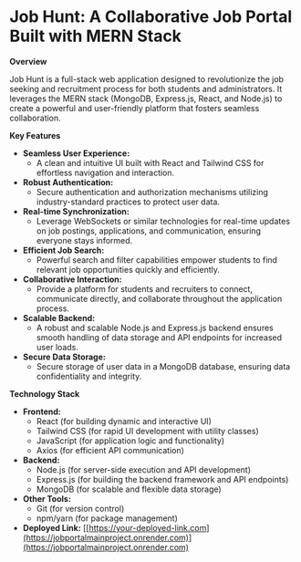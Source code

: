 # Job Hunt: A Collaborative Job Portal Built with MERN Stack

**Overview**

Job Hunt is a full-stack web application designed to revolutionize the job seeking and recruitment process for both students and administrators. It leverages the MERN stack (MongoDB, Express.js, React, and Node.js) to create a powerful and user-friendly platform that fosters seamless collaboration.

**Key Features**

* **Seamless User Experience:**
    - A clean and intuitive UI built with React and Tailwind CSS for effortless navigation and interaction.
* **Robust Authentication:**
    - Secure authentication and authorization mechanisms utilizing industry-standard practices to protect user data.
* **Real-time Synchronization:**
    - Leverage WebSockets or similar technologies for real-time updates on job postings, applications, and communication, ensuring everyone stays informed.
* **Efficient Job Search:**
    - Powerful search and filter capabilities empower students to find relevant job opportunities quickly and efficiently.
* **Collaborative Interaction:**
    - Provide a platform for students and recruiters to connect, communicate directly, and collaborate throughout the application process.
* **Scalable Backend:**
    - A robust and scalable Node.js and Express.js backend ensures smooth handling of data storage and API endpoints for increased user loads.
* **Secure Data Storage:**
    - Secure storage of user data in a MongoDB database, ensuring data confidentiality and integrity.

**Technology Stack**

* **Frontend:**
    - React (for building dynamic and interactive UI)
    - Tailwind CSS (for rapid UI development with utility classes)
    - JavaScript (for application logic and functionality)
    - Axios (for efficient API communication)
* **Backend:**
    - Node.js (for server-side execution and API development)
    - Express.js (for building the backend framework and API endpoints)
    - MongoDB (for scalable and flexible data storage)
* **Other Tools:**
    - Git (for version control)
    - npm/yarn (for package management)
* **Deployed Link:** [[https://your-deployed-link.com](https://jobportalmainproject.onrender.com)](https://jobportalmainproject.onrender.com)
